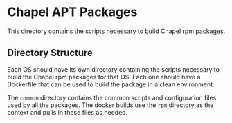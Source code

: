 # Chapel APT Packages

This directory contains the scripts necessary to build Chapel rpm packages.

## Directory Structure

Each OS should have its own directory containing the scripts necessary to build
the Chapel rpm packages for that OS. Each one should have a Dockerfile that can
be used to build the package in a clean environment.

The `common` directory contains the common scripts and configuration files used
by all the packages. The docker builds use the `rpm` directory as the context and pulls in these files as needed.
